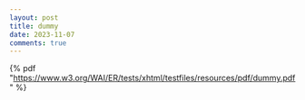 ```yaml
---
layout: post
title: dummy
date: 2023-11-07
comments: true
---
```


{% pdf "https://www.w3.org/WAI/ER/tests/xhtml/testfiles/resources/pdf/dummy.pdf" %}